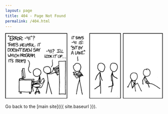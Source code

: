 ```yaml
---
layout: page
title: 404 - Page Not Found
permalink: /404.html
---
```

![error](/images/404.png)

Go back to the [main site]({{ site.baseurl }}).